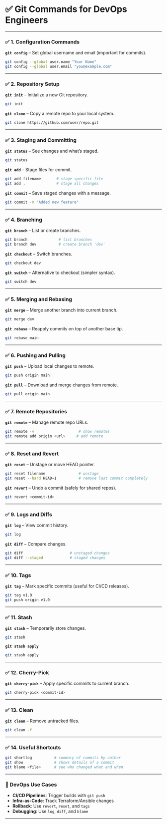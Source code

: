 
# ✅ Git Commands for DevOps Engineers
---

### ✅ 1. Configuration Commands

**`git config`** – Set global username and email (important for commits).

```bash
git config --global user.name "Your Name"
git config --global user.email "you@example.com"
```

---

### ✅ 2. Repository Setup

**`git init`** – Initialize a new Git repository.

```bash
git init
```

**`git clone`** – Copy a remote repo to your local system.

```bash
git clone https://github.com/user/repo.git
```

---

### ✅ 3. Staging and Committing

**`git status`** – See changes and what’s staged.

```bash
git status
```

**`git add`** – Stage files for commit.

```bash
git add filename       # stage specific file
git add .              # stage all changes
```

**`git commit`** – Save staged changes with a message.

```bash
git commit -m "Added new feature"
```

---

### ✅ 4. Branching

**`git branch`** – List or create branches.

```bash
git branch              # list branches
git branch dev          # create branch 'dev'
```

**`git checkout`** – Switch branches.

```bash
git checkout dev
```

**`git switch`** – Alternative to checkout (simpler syntax).

```bash
git switch dev
```

---

### ✅ 5. Merging and Rebasing

**`git merge`** – Merge another branch into current branch.

```bash
git merge dev
```

**`git rebase`** – Reapply commits on top of another base tip.

```bash
git rebase main
```

---

### ✅ 6. Pushing and Pulling

**`git push`** – Upload local changes to remote.

```bash
git push origin main
```

**`git pull`** – Download and merge changes from remote.

```bash
git pull origin main
```

---

### ✅ 7. Remote Repositories

**`git remote`** – Manage remote repo URLs.

```bash
git remote -v                    # show remotes
git remote add origin <url>     # add remote
```

---

### ✅ 8. Reset and Revert

**`git reset`** – Unstage or move HEAD pointer.

```bash
git reset filename               # unstage
git reset --hard HEAD~1          # remove last commit completely
```

**`git revert`** – Undo a commit (safely for shared repos).

```bash
git revert <commit-id>
```

---

### ✅ 9. Logs and Diffs

**`git log`** – View commit history.

```bash
git log
```

**`git diff`** – Compare changes.

```bash
git diff                     # unstaged changes
git diff --staged            # staged changes
```

---

### ✅ 10. Tags

**`git tag`** – Mark specific commits (useful for CI/CD releases).

```bash
git tag v1.0
git push origin v1.0
```

---

### ✅ 11. Stash

**`git stash`** – Temporarily store changes.

```bash
git stash
```

**`git stash apply`**

```bash
git stash apply
```

---

### ✅ 12. Cherry-Pick

**`git cherry-pick`** – Apply specific commits to current branch.

```bash
git cherry-pick <commit-id>
```

---

### ✅ 13. Clean

**`git clean`** – Remove untracked files.

```bash
git clean -f
```

---

### ✅ 14. Useful Shortcuts

```bash
git shortlog          # summary of commits by author
git show              # shows details of a commit
git blame <file>      # see who changed what and when
```

---

### 🔧 DevOps Use Cases

- **CI/CD Pipelines**: Trigger builds with `git push`
- **Infra-as-Code**: Track Terraform/Ansible changes
- **Rollback**: Use `revert`, `reset`, and `tags`
- **Debugging**: Use `log`, `diff`, and `blame`

---
